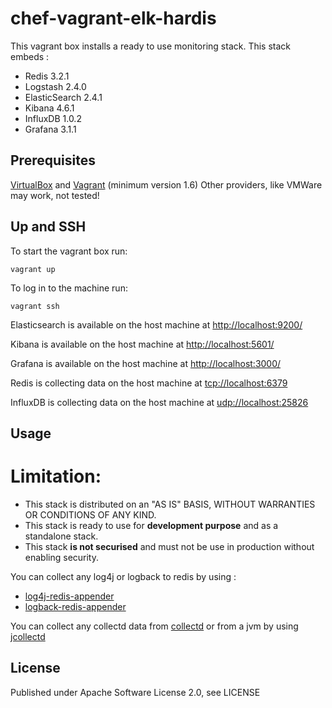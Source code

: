 # chef-vagrant-elk-hardis
This vagrant box installs a ready to use monitoring stack.
 This stack embeds :
 * Redis 3.2.1
 * Logstash 2.4.0
 * ElasticSearch 2.4.1
 * Kibana 4.6.1
 * InfluxDB 1.0.2
 * Grafana 3.1.1

## Prerequisites

[VirtualBox](https://www.virtualbox.org/) and [Vagrant](http://www.vagrantup.com/) (minimum version 1.6)
Other providers, like VMWare may work, not tested!


## Up and SSH

To start the vagrant box run:

    vagrant up

To log in to the machine run:

    vagrant ssh

Elasticsearch is available on the host machine at [http://localhost:9200/](http://localhost:9200/) 

Kibana is available on the host machine at [http://localhost:5601/](http://localhost:5601/)

Grafana  is available on the host machine at [http://localhost:3000/](http://localhost:3000/)
 
Redis is collecting data on the host machine at [tcp://localhost:6379](tcp://localhost:6379)

InfluxDB is collecting data on the host machine at [udp://localhost:25826](udp://localhost:25826)

## Usage

 # Limitation:
* This stack is distributed on an "AS IS" BASIS, WITHOUT WARRANTIES OR CONDITIONS OF ANY KIND.
* This stack is ready to use for **development purpose** and as a standalone stack. 
* This stack **is not securised** and must not be use in production without enabling security.

You can collect any log4j or logback to redis by using :
* [log4j-redis-appender](https://github.com/hardisgroupcom/log4j-redis-appender)
* [logback-redis-appender](https://github.com/hardisgroupcom/logback-redis-appender)

You can collect any collectd data from [collectd](https://collectd.org) or from a jvm by using [jcollectd](https://github.com/hardisgroupcom/jcollectd)


## License

Published under Apache Software License 2.0, see LICENSE